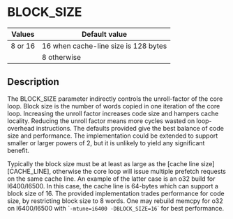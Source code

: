 # BLOCK_SIZE

| Values | Default value |
|--------|---------------|
| 8 or 16 | 16 when cache-line size is 128 bytes |
|        | 8 otherwise |

## Description

The BLOCK_SIZE parameter indirectly controls the unroll-factor of the core
loop. Block size is the number of words copied in one iteration of the core
loop. Increasing the unroll factor increases code size and hampers cache
locality. Reducing the unroll factor means more cycles wasted on loop-overhead
instructions. The defaults provided give the best balance of code size and
performance. The implementation could be extended to support smaller or larger
powers of 2, but it is unlikely to yield any significant benefit.

Typically the block size must be at least as large as the [cache line
size][CACHE_LINE], otherwise the core loop will issue multiple prefetch
requests on the same cache line. An example of the latter case is an o32 build
for I6400/I6500. In this case, the cache line is 64-bytes which can support
a block size of 16. The provided implementation trades performance for code
size, by restricting block size to 8 words. One may rebuild memcpy for o32 on
I6400/I6500 with \```-mtune=i6400 -DBLOCK_SIZE=16``\` for best performance.